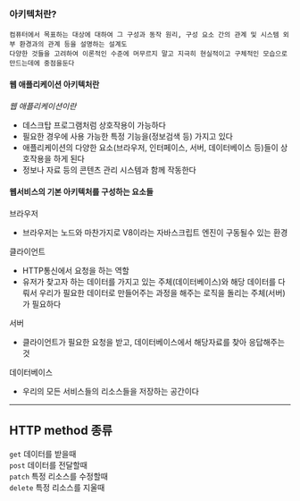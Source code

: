 ### 아키텍처란?

```
컴퓨터에서 목표하는 대상에 대하여 그 구성과 동작 원리, 구성 요소 간의 관계 및 시스템 외부 환경과의 관계 등을 설명하는 설계도
다양한 것들을 고려하여 이론적인 수준에 머무르지 말고 지극히 현실적이고 구체적인 모습으로 만드는데에 중점을둔다
```

#### 웹 애플리케이션 아키텍처란

_웹 애플리케이션이란_

- 데스크탑 프로그램처럼 상호작용이 가능하다
- 필요한 경우에 사용 가능한 특정 기능을(정보검색 등) 가지고 있다
- 애플리케이션의 다양한 요소(브라우저, 인터페이스, 서버, 데이터베이스 등)들이 상호작용을 하게 된다
- 정보나 자료 등의 콘텐츠 관리 시스템과 함께 작동한다

#### 웹서비스의 기본 아키텍처를 구성하는 요소들

브라우저

- 브라우저는 노드와 마찬가지로 V8이라는 자바스크립트 엔진이 구동될수 있는 환경

클라이언트

- HTTP통신에서 요청을 하는 역할
- 유저가 찾고자 하는 데이터를 가지고 있는 주체(데이터베이스)와 해당 데이터를 다뤄서 우리가 필요한 데이터로 만들어주는 과정을 해주는 로직을 돌리는 주체(서버)가 필요하다

서버

- 클라이언트가 필요한 요청을 받고, 데이터베이스에서 해당자료를 찾아 응답해주는 것

데이터베이스

- 우리의 모든 서비스들의 리소스들을 저장하는 공간이다

---

## HTTP method 종류

`get` 데이터를 받을때  
`post` 데이터를 전달할때  
`patch` 특정 리소스를 수정할때  
`delete` 특정 리소스를 지울때
